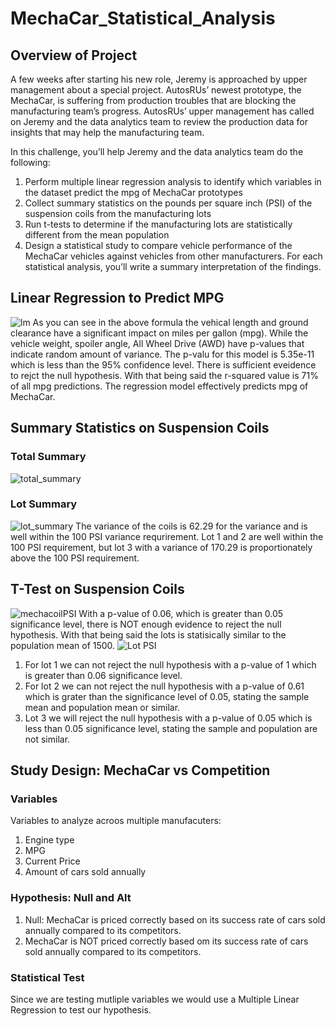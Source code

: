 # MechaCar_Statistical_Analysis

## Overview of Project
A few weeks after starting his new role, Jeremy is approached by upper management about a special project. AutosRUs’ newest prototype, the MechaCar, is suffering from production troubles that are blocking the manufacturing team’s progress. AutosRUs’ upper management has called on Jeremy and the data analytics team to review the production data for insights that may help the manufacturing team.

In this challenge, you’ll help Jeremy and the data analytics team do the following:

1. Perform multiple linear regression analysis to identify which variables in the dataset predict the mpg of MechaCar prototypes
2. Collect summary statistics on the pounds per square inch (PSI) of the suspension coils from the manufacturing lots
3. Run t-tests to determine if the manufacturing lots are statistically different from the mean population
4. Design a statistical study to compare vehicle performance of the MechaCar vehicles against vehicles from other manufacturers. For each statistical analysis, you’ll write a summary interpretation of the findings.

## Linear Regression to Predict MPG
![lm](https://user-images.githubusercontent.com/83085800/147395195-afa8b479-5f76-43bd-9c6a-af3963cce5d7.png)
As you can see in the above formula the vehical length and ground clearance have a significant impact on miles per gallon (mpg). While the vehicle weight, spoiler angle, All Wheel Drive (AWD) have p-values that indicate random amount of variance. The p-valu for this model is 5.35e-11 which is less than the 95% confidence level. There is sufficient eveidence to rejct the null hypothesis. With that being said the r-squared value is 71% of all mpg predictions. The regression model effectively predicts mpg of MechaCar.

## Summary Statistics on Suspension Coils
### Total Summary
![total_summary](https://user-images.githubusercontent.com/83085800/147395438-4916e233-d6aa-4d19-9b81-5ae5d0722bb0.png)
### Lot Summary
![lot_summary](https://user-images.githubusercontent.com/83085800/147395458-0c276649-b94e-4a63-b3df-e6c2a11bc6f7.png)
The variance of the coils is 62.29 for the variance and is well within the 100 PSI variance requrirement. Lot 1 and 2 are well within the 100 PSI requirement, but lot 3 with a variance of 170.29 is proportionately above the 100 PSI requirement.

## T-Test on Suspension Coils
![mechacoilPSI](https://user-images.githubusercontent.com/83085800/147395514-bf875bc7-429a-47d7-94e5-d13e3ab99896.png)
With a p-value of 0.06, which is greater than 0.05 significance level, there is NOT enough evidence to reject the null hypothesis. With that being said the lots is statisically similar to the population mean of 1500.
![Lot PSI](https://user-images.githubusercontent.com/83085800/147395534-442ddd4b-592c-4383-a74a-1fd1fc33b99e.png)
1. For lot 1 we can not reject the null hypothesis with a p-value of 1 which is greater than 0.06 significance level.
2. For lot 2 we can not reject the null hypothesis with a p-value of 0.61 which is grater than the significance level of 0.05, stating the sample mean and population mean or similar.
3. Lot 3 we will reject the null hypothesis with a p-value of 0.05 which is less than 0.05 significance level, stating the sample and population are not similar.
## Study Design: MechaCar vs Competition

### Variables
Variables to analyze acroos multiple manufacuters:
1. Engine type
2. MPG
3. Current Price
4. Amount of cars sold annually
### Hypothesis: Null and Alt
1. Null: MechaCar is priced correctly based on its success rate of cars sold annually compared to its competitors.
2. MechaCar is NOT priced correctly based om its success rate of cars sold annually compared to its competitors.
### Statistical Test
Since we are testing mutliple variables we would use a Multiple Linear Regression to test our hypothesis.





